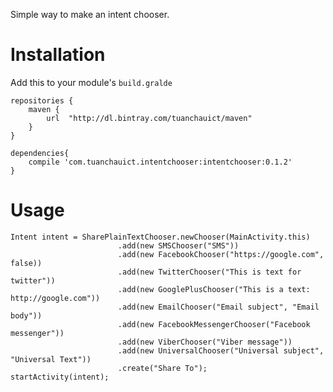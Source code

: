 Simple way to make an intent chooser.

[](screenshots/share_text.png)

# Installation
Add this to your module's `build.gralde`

    repositories {
        maven {
            url  "http://dl.bintray.com/tuanchauict/maven"
        }
    }

    dependencies{
        compile 'com.tuanchauict.intentchooser:intentchooser:0.1.2'
    }

# Usage

    Intent intent = SharePlainTextChooser.newChooser(MainActivity.this)
                            .add(new SMSChooser("SMS"))
                            .add(new FacebookChooser("https://google.com", false))
                            .add(new TwitterChooser("This is text for twitter"))
                            .add(new GooglePlusChooser("This is a text: http://google.com"))
                            .add(new EmailChooser("Email subject", "Email body"))
                            .add(new FacebookMessengerChooser("Facebook messenger"))
                            .add(new ViberChooser("Viber message"))
                            .add(new UniversalChooser("Universal subject", "Universal Text"))
                            .create("Share To");
    startActivity(intent);